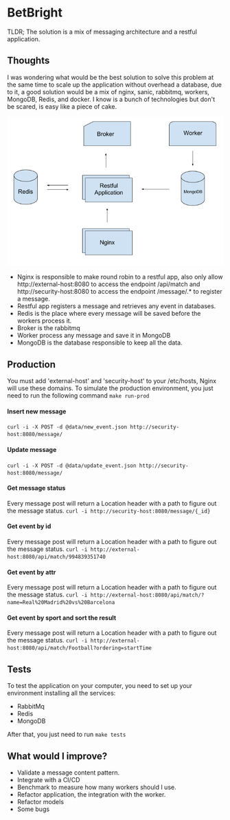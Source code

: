 # BetBright

TLDR; The solution is a mix of messaging architecture and a restful application.

## Thoughts

I was wondering what would be the best solution to solve this problem at the same time to scale up the application without overhead a database, due to it, a good solution would be a mix of nginx, sanic, rabbitmq, workers, MongoDB, Redis, and docker. I know is a bunch of technologies but don't be scared, is easy like a piece of cake.

![Alt text](data/img.png?raw=true "Image")

- Nginx is responsible to make round robin to a restful app, also only allow http://external-host:8080 to access the endpoint /api/match and http://security-host:8080 to access the endpoint /message/.* to register a message.
- Restful app registers a message and retrieves any event in databases.
- Redis is the place where every message will be saved before the workers process it.
- Broker is the rabbitmq
- Worker process any message and save it in MongoDB
- MongoDB is the database responsible to keep all the data.

## Production

You must add 'external-host' and 'security-host' to your /etc/hosts, Nginx will use these domains.
To simulate the production environment, you just need to run the following command ``` make run-prod ```

#### Insert new message
``` curl -i -X POST -d @data/new_event.json http://security-host:8080/message/ ```

#### Update message
``` curl -i -X POST -d @data/update_event.json http://security-host:8080/message/ ```

#### Get message status
Every message post will return a Location header with a path to figure out the message status.
``` curl -i http://security-host:8080/message/{_id} ```

#### Get event by id
Every message post will return a Location header with a path to figure out the message status.
``` curl -i http://external-host:8080/api/match/994839351740 ```

#### Get event by attr
Every message post will return a Location header with a path to figure out the message status.
``` curl -i http://external-host:8080/api/match/?name=Real%20Madrid%20vs%20Barcelona ```

#### Get event by sport and sort the result
Every message post will return a Location header with a path to figure out the message status.
``` curl -i http://external-host:8080/api/match/Football?ordering=startTime ```

## Tests

To test the application on your computer, you need to set up your environment installing all the services:
- RabbitMq
- Redis
- MongoDB

After that, you just need to run ``` make tests ```

## What would I improve?

- Validate a message content pattern.
- Integrate with a CI/CD
- Benchmark to measure how many workers should I use.
- Refactor application, the integration with the worker.
- Refactor models
- Some bugs
